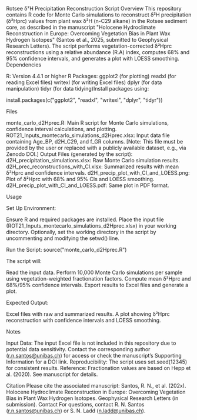 Rotsee δ²H Precipitation Reconstruction Script 
Overview
This repository contains R code for Monte Carlo simulations to reconstruct δ²H precipitation (δ²Hprc) values from plant wax δ²H (n-C29 alkane) in the Rotsee sediment core, as described in the manuscript "Holocene Hydroclimate Reconstruction in Europe: Overcoming Vegetation Bias in Plant Wax Hydrogen Isotopes" (Santos et al., 2025, submitted to Geophysical Research Letters).
The script performs vegetation-corrected δ²Hprc reconstructions using a relative abundance (R.A) index, computes 68% and 95% confidence intervals, and generates a plot with LOESS smoothing.
Dependencies

R: Version 4.4.1 or higher
R Packages:
ggplot2 (for plotting)
readxl (for reading Excel files)
writexl (for writing Excel files)
dplyr (for data manipulation)
tidyr (for data tidying)Install packages using:



install.packages(c("ggplot2", "readxl", "writexl", "dplyr", "tidyr"))

Files

monte_carlo_d2Hprec.R: Main R script for Monte Carlo simulations, confidence interval calculations, and plotting.
ROT21_Inputs_montecarlo_simulations_d2Hprec.xlsx: Input data file containing Age_BP, d2H_C29, and f_GR columns. [Note: This file must be provided by the user or replaced with a publicly available dataset, e.g., via Zenodo DOI.]
Output Files (generated by the script):
d2H_precipitation_simulations.xlsx: Raw Monte Carlo simulation results.
d2H_prec_reconstructions_with_CI.xlsx: Summarized results with mean δ²Hprc and confidence intervals.
d2H_precip_plot_with_CI_and_LOESS.png: Plot of δ²Hprc with 68% and 95% CIs and LOESS smoothing.
d2H_precip_plot_with_CI_and_LOESS.pdf: Same plot in PDF format.


Usage

Set Up Environment:

Ensure R and required packages are installed.
Place the input file (ROT21_Inputs_montecarlo_simulations_d2Hprec.xlsx) in your working directory.
Optionally, set the working directory in the script by uncommenting and modifying the setwd() line.


Run the Script:
source("monte_carlo_d2Hprec.R")

The script will:

Read the input data.
Perform 10,000 Monte Carlo simulations per sample using vegetation-weighted fractionation factors.
Compute mean δ²Hprc and 68%/95% confidence intervals.
Export results to Excel files and generate a plot.


Expected Output:

Excel files with raw and summarized results.
A plot showing δ²Hprc reconstruction with confidence intervals and LOESS smoothing.


Notes

Input Data: The input Excel file is not included in this repository due to potential data sensitivity. Contact the corresponding author (r.n.santos@unibas.ch) for access or check the manuscript’s Supporting Information for a DOI link.
Reproducibility: The script uses set.seed(12345) for consistent results.
Reference: Fractionation values are based on Hepp et al. (2020). See manuscript for details.

Citation
Please cite the associated manuscript: Santos, R. N., et al. (202x). Holocene Hydroclimate Reconstruction in Europe: Overcoming Vegetation Bias in Plant Wax Hydrogen Isotopes. Geophysical Research Letters (in submission).
Contact
For questions, contact R. N. Santos (r.n.santos@unibas.ch) or S. N. Ladd (n.ladd@unibas.ch).
